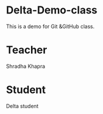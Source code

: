 # Delta-Demo-class
This is a demo for Git &amp;GitHub class.

# Teacher
Shradha Khapra

# Student
Delta student


